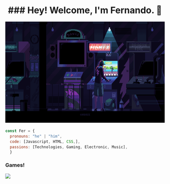 <h1 align="center" size="100">### Hey! Welcome, I'm Fernando. 👋</h1>

<!--![image](https://github.com/Faerk77/Faerk77/blob/main/vg.gif)-->
<p align="center"> 
<img src="https://github.com/Faerk77/Faerk77/blob/main/vg.gif" alt="playing with an arcade machine"  witdh="320" height="320" />
  </p>


```js
const Fer = {
  pronouns: "he" | "him",
  code: [Javascript, HTML, CSS,],
  passions: [Technologies, Gaming, Electronic, Music],
  } 
```

### Games!

[<img src="https://img.shields.io/badge/Steam-%23000000.svg?&style=for-the-badge&logo=steam&logoColor=white" />](https://steamcommunity.com/id/Faeerk/)

